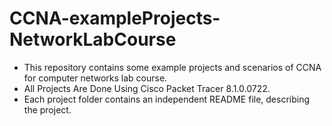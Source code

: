 # CCNA-exampleProjects-NetworkLabCourse

- This repository contains some example projects and scenarios of CCNA for computer networks lab course.
- All Projects Are Done Using Cisco Packet Tracer 8.1.0.0722.
- Each project folder contains an independent README file, describing the project.
